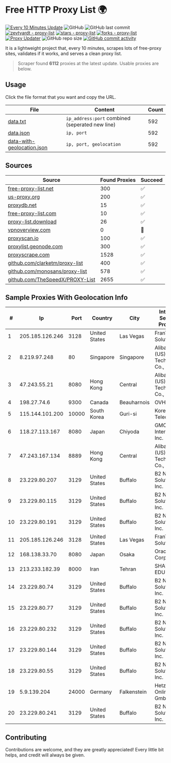 
# Free HTTP Proxy List 🌍

[![Every 10 Minutes Update](https://github.com/mertguvencli/http-proxy-list/actions/workflows/main.yml/badge.svg?branch=main)](https://github.com/mertguvencli/http-proxy-list/actions/workflows/main.yml)
![GitHub](https://img.shields.io/github/license/mertguvencli/http-proxy-list)
![GitHub last commit](https://img.shields.io/github/last-commit/mertguvencli/http-proxy-list)
[![zevtyardt - proxy-list](https://img.shields.io/static/v1?label=zevtyardt&message=proxy-list&color=blue&logo=github)](https://github.com/zevtyardt/proxy-list "Go to GitHub repo")
[![stars - proxy-list](https://img.shields.io/github/stars/zevtyardt/proxy-list?style=social)](https://github.com/zevtyardt/proxy-list)
[![forks - proxy-list](https://img.shields.io/github/forks/zevtyardt/proxy-list?style=social)](https://github.com/zevtyardt/proxy-list)
[![Proxy Updater](https://github.com/zevtyardt/proxy-list/workflows/Proxy%20Updater/badge.svg)](https://github.com/zevtyardt/proxy-list/actions?query=workflow:"Proxy+Updater")
![GitHub repo size](https://img.shields.io/github/repo-size/zevtyardt/proxy-list)
[![GitHub commit activity](https://img.shields.io/github/commit-activity/m/zevtyardt/proxy-list?logo=commits)](https://github.com/zevtyardt/proxy-list/commits/main)

It is a lightweight project that, every 10 minutes, scrapes lots of free-proxy sites, validates if it works, and serves a clean proxy list.

> Scraper found **6112** proxies at the latest update. Usable proxies are below.

## Usage

Click the file format that you want and copy the URL.

|File|Content|Count|
|----|-------|-----|
|[data.txt](https://raw.githubusercontent.com/mertguvencli/http-proxy-list/main/proxy-list/data.txt)|`ip_address:port` combined (seperated new line)|592|
|[data.json](https://raw.githubusercontent.com/mertguvencli/http-proxy-list/main/proxy-list/data.json)|`ip, port`|592|
|[data-with-geolocation.json](https://raw.githubusercontent.com/mertguvencli/http-proxy-list/main/proxy-list/data-with-geolocation.json)|`ip, port, geolocation`|592|

## Sources

|Source|Found Proxies|Succeed|
|------|-------------|-------|
|[free-proxy-list.net](https://free-proxy-list.net)|300|✅|
|[us-proxy.org](https://www.us-proxy.org)|200|✅|
|[proxydb.net](http://proxydb.net)|15|✅|
|[free-proxy-list.com](https://free-proxy-list.com/?page=&port=&type%5B%5D=http&type%5B%5D=https&up_time=0&search=Search)|10|✅|
|[proxy-list.download](https://www.proxy-list.download/HTTP)|26|✅|
|[vpnoverview.com](https://vpnoverview.com/privacy/anonymous-browsing/free-proxy-servers)|0|🚫|
|[proxyscan.io](https://www.proxyscan.io)|100|✅|
|[proxylist.geonode.com](https://proxylist.geonode.com/api/proxy-list?limit=300&page=1&sort_by=lastChecked&sort_type=desc&protocols=http,https)|300|✅|
|[proxyscrape.com](https://api.proxyscrape.com/v2/?request=displayproxies&protocol=http&timeout=10000&country=all&ssl=all&anonymity=all)|1528|✅|
|[github.com/clarketm/proxy-list](https://raw.githubusercontent.com/clarketm/proxy-list/master/proxy-list-raw.txt)|400|✅|
|[github.com/monosans/proxy-list](https://raw.githubusercontent.com/monosans/proxy-list/main/proxies/http.txt)|578|✅|
|[github.com/TheSpeedX/PROXY-List](https://raw.githubusercontent.com/TheSpeedX/PROXY-List/master/http.txt)|2655|✅|


## Sample Proxies With Geolocation Info

|#|Ip|Port|Country|City|Internet Service Provider|
|-|--|----|-------|----|-------------------------|
|1|205.185.126.246|3128|United States|Las Vegas|FranTech Solutions|
|2|8.219.97.248|80|Singapore|Singapore|Alibaba (US) Technology Co., Ltd.|
|3|47.243.55.21|8080|Hong Kong|Central|Alibaba (US) Technology Co., Ltd.|
|4|198.27.74.6|9300|Canada|Beauharnois|OVH SAS|
|5|115.144.101.200|10000|South Korea|Guri-si|Korea Telecom|
|6|118.27.113.167|8080|Japan|Chiyoda|GMO Internet, Inc.|
|7|47.243.167.134|8889|Hong Kong|Central|Alibaba (US) Technology Co., Ltd.|
|8|23.229.80.207|3129|United States|Buffalo|B2 Net Solutions Inc.|
|9|23.229.80.115|3129|United States|Buffalo|B2 Net Solutions Inc.|
|10|23.229.80.191|3129|United States|Buffalo|B2 Net Solutions Inc.|
|11|205.185.126.246|3128|United States|Las Vegas|FranTech Solutions|
|12|168.138.33.70|8080|Japan|Osaka|Oracle Corporation|
|13|213.233.182.39|8000|Iran|Tehran|SHARIF-EDU|
|14|23.229.80.74|3129|United States|Buffalo|B2 Net Solutions Inc.|
|15|23.229.80.77|3129|United States|Buffalo|B2 Net Solutions Inc.|
|16|23.229.80.232|3129|United States|Buffalo|B2 Net Solutions Inc.|
|17|23.229.80.144|3129|United States|Buffalo|B2 Net Solutions Inc.|
|18|23.229.80.55|3129|United States|Buffalo|B2 Net Solutions Inc.|
|19|5.9.139.204|24000|Germany|Falkenstein|Hetzner Online GmbH|
|20|23.229.80.241|3129|United States|Buffalo|B2 Net Solutions Inc.|



## Contributing

Contributions are welcome, and they are greatly appreciated! Every
little bit helps, and credit will always be given.

